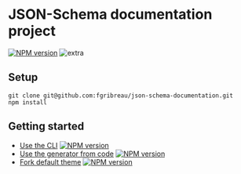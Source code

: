 # JSON-Schema documentation project

[![NPM version](https://img.shields.io/npm/v/json-schema-documentation.svg)](https://www.npmjs.com/package/json-schema-documentation)
![extra](https://img.shields.io/badge/actively%20maintained-yes-ff69b4.svg?)


## Setup

```
git clone git@github.com:fgribreau/json-schema-documentation.git
npm install
```

## Getting started

* [Use the CLI](/packages/cli) [![NPM version](https://img.shields.io/npm/v/json-schema-documentation-cli.svg)](https://www.npmjs.com/package/json-schema-documentation-cli)
* [Use the generator from code](/packages/generator) [![NPM version](https://img.shields.io/npm/v/json-schema-documentation-generator.svg)](https://www.npmjs.com/package/json-schema-documentation-generator)
* [Fork default theme](/packages/theme-default) [![NPM version](https://img.shields.io/npm/v/json-schema-documentation-theme-default.svg)](https://www.npmjs.com/package/json-schema-documentation-theme-default)
